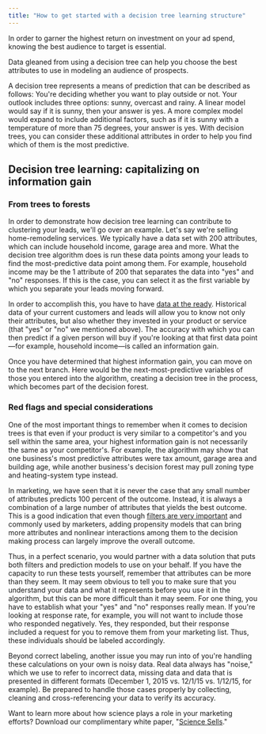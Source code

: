 ```yaml
---
title: "How to get started with a decision tree learning structure"
---
```


In order to garner the highest return on investment on your ad spend, knowing the best audience to target is essential.

Data gleaned from using a decision tree can help you choose the best attributes to use in modeling an audience of prospects.

A decision tree represents a means of prediction that can be described as follows: You're deciding whether you want to play outside or not. Your outlook includes three options: sunny, overcast and rainy. A linear model would say if it is sunny, then your answer is yes. A more complex model would expand to include additional factors, such as if it is sunny with a temperature of more than 75 degrees, your answer is yes. With decision trees, you can consider these additional attributes in order to help you find which of them is the most predictive.

## Decision tree learning: capitalizing on information gain

### From trees to forests

In order to demonstrate how decision tree learning can contribute to clustering your leads, we'll go over an example. Let's say we're selling home-remodeling services. We typically have a data set with 200 attributes, which can include household income, garage area and more. What the decision tree algorithm does is run these data points among your leads to find the most-predictive data point among them. For example, household income may be the 1 attribute of 200 that separates the data into "yes" and "no" responses. If this is the case, you can select it as the first variable by which you separate your leads moving forward.

In order to accomplish this, you have to have&nbsp;[data at the ready](http://www.faraday.io/blog/of-dolls-and-data). Historical data of your current customers and leads will allow you to know not only their attributes, but also whether they invested in your product or service (that "yes" or "no" we mentioned above). The accuracy with which you can then predict if a given person will buy if you're looking at that first data point—for example, household income—is called an information gain.

Once you have determined that highest information gain, you can move on to the next branch. Here would be the next-most-predictive variables of those you entered into the algorithm, creating a decision tree in the process, which becomes part of the decision forest.

### Red flags and special considerations

One of the most important things to remember when it comes to decision trees is that even if your product is very similar to a competitor's and you sell within the same area, your highest information gain is not necessarily the same as your competitor's.&nbsp;For example, the algorithm may show that one business's most predictive attributes were tax amount, garage area and building age, while another business's decision forest may pull zoning type and heating-system type instead.

In marketing, we have seen that it is never the case that any small number of attributes predicts 100 percent of the outcome. Instead, it is always a combination of a large number of attributes that yields the best outcome. This is a good indication that even though&nbsp;[filters are very important](http://www.faraday.io/blog/the-right-filters)&nbsp;and commonly used by marketers, adding propensity models that can bring more attributes and nonlinear interactions among them to the decision making process can largely improve the overall outcome.

Thus, in a perfect scenario, you would partner with a data solution that puts both filters and prediction models to use on your behalf. If you have the capacity to run these tests yourself, remember that attributes can be more than they seem. It may seem obvious to tell you to make sure that you understand your data and what it represents before you use it in the algorithm, but this can be more difficult than it may seem. For one thing, you have to establish what your "yes" and "no" responses really mean. If you're looking at response rate, for example, you will not want to include those who responded negatively. Yes, they responded, but their response included a request for you to remove them from your marketing list. Thus, these individuals should be labeled accordingly.

Beyond correct labeling, another issue you may run into of you're handling these calculations on your own is noisy data. Real data always has "noise," which we use to refer to incorrect data, missing data and data that is presented in different formats (December 1, 2015 vs. 12/1/15 vs. 1/12/15, for example). Be prepared to handle those cases properly by collecting, cleaning and cross-referencing your data to verify its accuracy.

Want to learn more about how science plays a role in your marketing efforts? Download our complimentary white paper, "[Science Sells](http://www.faraday.io/science-sells-how-to-use-data-to-find-your-next-customer)."

